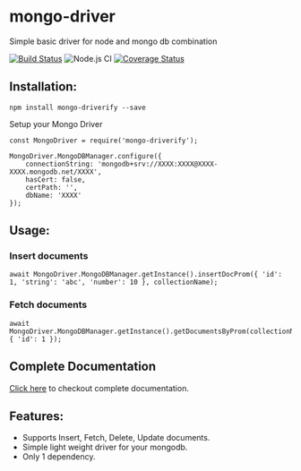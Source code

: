 # mongo-driver
Simple basic driver for node and mongo db combination

[![Build Status](https://travis-ci.com/siddhesh321995/mongo-driver.svg?branch=main)](https://travis-ci.com/siddhesh321995/mongo-driver)
![Node.js CI](https://github.com/siddhesh321995/mongo-driver/workflows/Node.js%20CI/badge.svg?branch=main)
[![Coverage Status](https://coveralls.io/repos/github/siddhesh321995/mongo-driver/badge.svg?branch=main)](https://coveralls.io/github/siddhesh321995/cmsone-api?branch=main)

## Installation:

```
npm install mongo-driverify --save
```


Setup your Mongo Driver
```
const MongoDriver = require('mongo-driverify');

MongoDriver.MongoDBManager.configure({
    connectionString: 'mongodb+srv://XXXX:XXXX@XXXX-XXXX.mongodb.net/XXXX',
    hasCert: false,
    certPath: '',
    dbName: 'XXXX'
});
```

## Usage:

### Insert documents
```
await MongoDriver.MongoDBManager.getInstance().insertDocProm({ 'id': 1, 'string': 'abc', 'number': 10 }, collectionName);
```

### Fetch documents
```
await MongoDriver.MongoDBManager.getInstance().getDocumentsByProm(collectionName, { 'id': 1 });
```

## Complete Documentation
[Click here](DOCUMENTATION.md) to checkout complete documentation.

## Features:
- Supports Insert, Fetch, Delete, Update documents.
- Simple light weight driver for your mongodb.
- Only 1 dependency.
